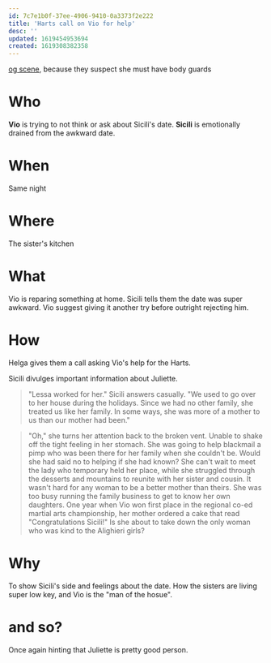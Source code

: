 ```yaml
---
id: 7c7e1b0f-37ee-4906-9410-0a3373f2e222
title: 'Harts call on Vio for help'
desc: ''
updated: 1619454953694
created: 1619308382358
---
```

[og scene](https://github.com/9ae/ace/blob/master/chapters/04.md#vio-gets-summoned-to-mission), because they suspect she must have body guards

# Who
**Vio** is trying to not think or ask about Sicili's date.
**Sicili** is emotionally drained from the awkward date.

# When
Same night

# Where
The sister's kitchen

# What
Vio is reparing something at home. Sicili tells them the date was super awkward. Vio suggest giving it another try before outright rejecting him.

# How
Helga gives them a call asking Vio's help for the Harts.

Sicili divulges important information about Juliette.

> "Lessa worked for her." Sicili answers casually. "We used to go over to her house during the holidays. Since we had no other family, she treated us like her family. In some ways, she was more of a mother to us than our mother had been."

> "Oh," she turns her attention back to the broken vent. Unable to shake off the tight feeling in her stomach. She was going to help blackmail a pimp who was been there for her family when she couldn't be. Would she had said no to helping if she had known? She can't wait to meet the lady who temporary held her place, while she struggled through the desserts and mountains to reunite with her sister and cousin. It wasn't hard for any woman to be a better mother than theirs. She was too busy running the family business to get to know her own daughters. One year when Vio won first place in the regional co-ed martial arts championship, her mother ordered a cake that read "Congratulations Sicili!" Is she about to take down the only woman who was kind to the Alighieri girls?

# Why
To show Sicili's side and feelings about the date.
How the sisters are living super low key, and Vio is the "man of the hosue".

# and so?
Once again hinting that Juliette is pretty good person.
